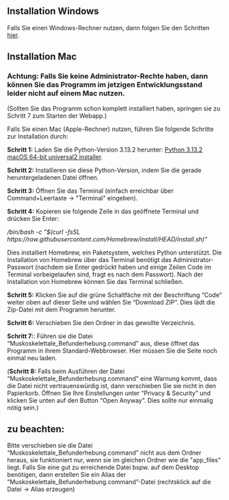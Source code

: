 ## Installation Windows
Falls Sie einen Windows-Rechner nutzen, dann folgen Sie den Schritten [hier](https://github.com/AV1709/Windows_Distribution).

## Installation Mac
### Achtung: Falls Sie keine Administrator-Rechte haben, dann können Sie das Programm im jetzigen Entwicklungsstand leider nicht auf einem Mac nutzen.
(Sollten Sie das Programm schon komplett installiert haben, springen sie zu Schritt 7 zum Starten der Webapp.)

Falls Sie einen Mac (Apple-Rechner) nutzen, führen Sie folgende Schritte zur Installation durch:


**Schritt 1:** Laden Sie die Python-Version 3.13.2 herunter: [Python 3.13.2 macOS 64-bit universal2 installer](https://www.python.org/ftp/python/3.13.2/python-3.13.2-macos11.pkg).

**Schritt 2:** Installieren sie diese Python-Version, indem Sie die gerade heruntergeladenen Datei öffnen.

**Schritt 3:** Öffnen Sie das Terminal (einfach erreichbar über Command+Leertaste -> "Terminal" eingeben).

**Schritt 4:** Kopieren sie folgende Zeile in das geöffnete Terminal und drücken Sie Enter:

*/bin/bash -c "$(curl -fsSL https:<area>//raw.githubusercontent.com/Homebrew/install/HEAD/install.sh)"*

Dies installiert Homebrew, ein Paketsystem, welches Python unterstützt.
Die Installation von Homebrew über das Terminal benötigt das Administrator-Passwort (nachdem sie Enter gedrückt haben und einige Zeilen Code im Terminal vorbeigelaufen sind, fragt es nach dem Passwort).
Nach der Installation von Homebrew können Sie das Terminal schließen.

**Schritt 5:** Klicken Sie auf die grüne Schaltfäche mit der Beschriftung “Code” weiter oben auf dieser Seite und wählen Sie “Download ZIP”. Dies lädt die Zip-Datei mit dem Programm herunter.

**Schritt 6:** Verschieben Sie den Ordner in das gewollte Verzeichnis.

**Schritt 7:**: Führen sie die Datei “Muskoskelettale_Befunderhebung.command” aus, diese öffnet das Programm in ihrem Standard-Webbrowser. Hier müssen Sie die Seite noch einmal neu laden.

(**Schritt 8:** Falls beim Ausführen der Datei “Muskoskelettale_Befunderhebung.command” eine Warnung kommt, dass die Datei nicht vertrauenswürdig ist, dann verschieben Sie sie nicht in den Papierkorb.
Öffnen Sie Ihre Einstellungen unter “Privacy & Security”  und klicken Sie unten auf den Button “Open Anyway”. Dies sollte nur einmalig nötig sein.)

## zu beachten:
Bitte verschieben sie die Datei “Muskoskelettale_Befunderhebung.command” nicht aus dem Ordner heraus, sie funktioniert nur, wenn sie im gleichen Ordner wie die "app_files" liegt.
Falls Sie eine gut zu erreichende Datei bspw. auf dem Desktop benötigen, dann erstellen Sie ein Alias der “Muskoskelettale_Befunderhebung.command”-Datei (rechtsklick auf die Datei -> Alias erzeugen)
